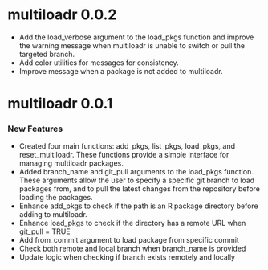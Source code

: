 # multiloadr 0.0.2
* Add the load_verbose argument to the load_pkgs function and improve the warning message when multiloadr is unable to switch or pull the targeted branch.
* Add color utilities for messages for consistency.
* Improve message when a package is not added to multiloadr.

# multiloadr 0.0.1

### New Features
* Created four main functions: add_pkgs, list_pkgs, load_pkgs, and reset_multiloadr. These functions provide a simple interface for managing multiloadr packages.
* Added branch_name and git_pull arguments to the load_pkgs function. These arguments allow the user to specify a specific git branch to load packages from, and to pull the latest changes from the repository before loading the packages.
* Enhance add_pkgs to check if the path is an R package directory before adding to multiloadr.
* Enhance load_pkgs to check if the directory has a remote URL when git_pull = TRUE
* Add from_commit argument to load package from specific commit
* Check both remote and local branch when branch_name is provided
* Update logic when checking if branch exists remotely and locally
